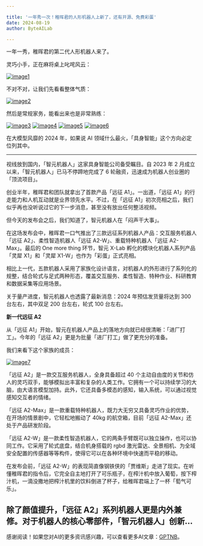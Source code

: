 ```yaml
---

title: '一年秀一次！稚晖君的人形机器人上新了，还有开源、免费彩蛋'
date: 2024-08-19
author: ByteAILab

---
```


一年一秀，稚晖君的第二代人形机器人来了。

灵巧小手，正在麻将桌上叱咤风云：

[![image1](https://image.jiqizhixin.com/uploads/editor/b9d08f99-9141-4a4a-aeb4-ea93ec4ba752/640.gif)](https://mmbiz.qpic.cn/sz_mmbiz_gif/KmXPKA19gWibC7vVSkNDqzEicvFze17hu1Wp0unsSEoGnAOC7JRicDEwKXTuyaNkMg02jH4VHmWe0aFcgdhW5jqrg/640?wx_fmt=gif&from=appmsg)

不对不对，让我们先看看整体气质：

[![image2](https://image.jiqizhixin.com/uploads/editor/d7b1c6d3-7bf1-40d8-bf43-47daf036484b/640.gif)](https://mmbiz.qpic.cn/sz_mmbiz_gif/KmXPKA19gWibC7vVSkNDqzEicvFze17hu1ftzibGBqZyiaBMOJPHDrkM78ia82lXVOpzZXBJMjFibY9PlWK3dj909hiaQ/640?wx_fmt=gif&from=appmsg)

然后是常规家务，能看出来也是非常熟练：

[![image3](https://image.jiqizhixin.com/uploads/editor/c4459b8a-7543-48f5-b0f6-d2cb05cedff8/640.gif)](https://mmbiz.qpic.cn/sz_mmbiz_gif/KmXPKA19gWibC7vVSkNDqzEicvFze17hu1rkVaqnibb7AemibA5oXiaicamGZVjANc3ChYCX5712Ok6Wok87IpTDaZ3w/640?wx_fmt=gif&from=appmsg)
[![image4](https://image.jiqizhixin.com/uploads/editor/d0cfea45-fb4e-44f1-9014-57b07c4d3944/640.gif)](https://mmbiz.qpic.cn/sz_mmbiz_gif/KmXPKA19gWibC7vVSkNDqzEicvFze17hu1RvZic9tnsKxfK18RNxYt4DEic9Zvc1uZia40tBj63IibrXRAtgp1pKfx0A/640?wx_fmt=gif&from=appmsg)
[![image5](https://image.jiqizhixin.com/uploads/editor/53214e71-a11a-47c0-b102-90846114dcf2/640.gif)](https://mmbiz.qpic.cn/sz_mmbiz_gif/KmXPKA19gWibC7vVSkNDqzEicvFze17hu1onB37ebMz1nRe0BXX8T58Tjjs4cmK89mZOQjZllSdN0dCJpuBG6O6w/640?wx_fmt=gif&from=appmsg)
[![image6](https://image.jiqizhixin.com/uploads/editor/0b221b04-91aa-4bab-9d65-b62b023d5d8a/640.gif)](https://mmbiz.qpic.cn/sz_mmbiz_gif/KmXPKA19gWibC7vVSkNDqzEicvFze17hu1icylW1pNKm8DADVtC17vObFXA3988nFztSKce3obficnwg9Rj2x9Bxrw/640?wx_fmt=gif&from=appmsg)

在大模型风靡的 2024 年，如果说 AI 领域什么最火，「具身智能」这个方向必定位列其中。

---


视线放到国内，「智元机器人」这家具身智能公司备受瞩目。自 2023 年 2 月成立以来，「智元机器人」已马不停蹄地完成了 6 轮融资，迅速成为机器人创业圈的「顶流项目」。

创业半年，稚晖君和团队就拿出了首款产品「远征 A1」。一出道，「远征 A1」的行走能力和人机互动就是业界领先水平。不过，在「远征 A1」初次亮相之后，我们似乎再也没听说过它的下一步消息，甚至没有放出任何整活视频。

但今天的发布会之后，我们知道了，智元机器人在「闷声干大事」。

在这场发布会中，稚晖君一口气推出了三款远征系列机器人产品：交互服务机器人「远征 A2」、柔性智造机器人「远征 A2-W」、重载特种机器人「远征 A2-Max」。最后的 One more thing 环节，智元 X-Lab 孵化的模块化机器人系列产品「灵犀 X1」和「灵犀 X1-W」也作为「彩蛋」正式亮相。

相比上一代，五款机器人采用了家族化设计语言，对机器人的外形进行了系列化的规整，结合轮式与足式两种形态，覆盖交互服务、柔性智造、特种作业、科研教育和数据采集等应用场景。

关于量产进度，智元机器人也透露了最新消息：2024 年预估发货量将达到 300 台左右，其中双足 200 台左右，轮式 100 台左右。

**新一代远征 A2**

从「远征 A1」开始，智元在机器人产品上的落地方向就已经很清晰：「进厂打工」。今年的「远征 A2」更是为批量「进厂打工」做了更充分的准备。

我们来看下这个家族的成员：

[![image7](https://image.jiqizhixin.com/uploads/editor/b375cbbc-148d-4e00-85d2-049ba8529b59/640.png)](https://mmbiz.qpic.cn/sz_mmbiz_png/KmXPKA19gWibC7vVSkNDqzEicvFze17hu1WVrUfaL8B6lN8ibMrot9uwOw75KD34n4GeYzY1JawaBB2cxjsz62O2Q/640?wx_fmt=png)

「远征 A2」是一款交互服务机器人，全身具备超过 40 个主动自由度的关节和仿人的灵巧双手，能够模拟出丰富和复杂的人类工作。它拥有一个可以持续学习的大脑，由大语言模型加持。此外，它还具备多模态的感知，输入系统，可以通过视觉感知交互者的情绪。

「远征 A2-Max」是一款重载特种机器人，既力大无穷又具备灵巧作业的优势，在开场的情景剧中，它轻松地搬动了 40kg 的航空箱，目前「远征 A2-Max」还处于产品研发阶段。

「远征 A2-W」是一款柔性智造机器人，它的两条手臂既可以独立操作，也可以协同工作。它采用了轮式底盘，结合机身搭载的 rgbd 激光雷达、全景相机、为全域安全配置的传感器等等构件，使得它可以在各种环境中快速而平稳的移动。

在发布会前，「远征 A2-W」的表现简直像钢铁侠的「贾维斯」走进了现实。在听懂稚晖君的指令后，它完全自主地打开了可乐瓶子，在榨汁机中放入葡萄，按下榨汁机，一滴没撒地把榨汁机里的饮料倒进了杯子，给稚晖君端上了一杯「萄气可乐」。

除了颜值提升，「远征 A2」系列机器人更是内外兼修。对于机器人的核心零部件，「智元机器人」创新...
---
感谢阅读！如果您对AI的更多资讯感兴趣，可以查看更多AI文章：[GPTNB](https://gptnb.com)。